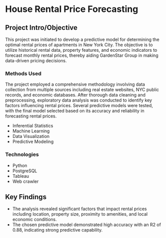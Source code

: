 # House Rental Price Forecasting

## Project Intro/Objective
This project was initiated to develop a predictive model for determining the optimal rental prices of apartments in New York City. The objective is to utilize historical rental data, property features, and economic indicators to forecast monthly rental prices, thereby aiding GardenStar Group in making data-driven pricing decisions.

### Methods Used
The project employed a comprehensive methodology involving data collection from multiple sources including real estate websites, NYC public records, and economic databases. After thorough data cleaning and preprocessing, exploratory data analysis was conducted to identify key factors influencing rental prices. Several predictive models were tested, with the final model selected based on its accuracy and reliability in forecasting rental prices.
* Inferential Statistics
* Machine Learning
* Data Visualization
* Predictive Modeling

### Technologies
* Python
* PostgreSQL
* Tableau
* Web crawler

## Key Findings

* The analysis revealed significant factors that impact rental prices including location, property size, proximity to amenities, and local economic conditions.
* The chosen predictive model demonstrated high accuracy with an R2 of 0.88, indicating strong predictive capability.
